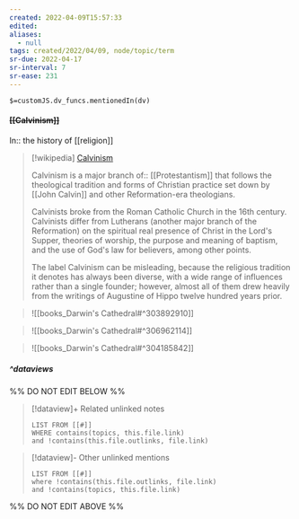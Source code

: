 ```yaml
---
created: 2022-04-09T15:57:33 
edited: 
aliases:
  - null
tags: created/2022/04/09, node/topic/term
sr-due: 2022-04-17
sr-interval: 7
sr-ease: 231
---
```

`$=customJS.dv_funcs.mentionedIn(dv)`

#### <s class="topic-title">[[Calvinism]]</s>

In:: the history of [[religion]]

> [!wikipedia] [Calvinism](https://en.wikipedia.org/wiki/Calvinism)
> 
> Calvinism is a major branch 
> of:: [[Protestantism]] 
> that follows the theological tradition and forms of Christian practice set down by [[John Calvin]] and other Reformation-era theologians. 
> 
> Calvinists broke from the Roman Catholic Church in the 16th century. Calvinists differ from Lutherans (another major branch of the Reformation) on the spiritual real presence of Christ in the Lord's Supper, theories of worship, the purpose and meaning of baptism, and the use of God's law for believers, among other points. 
> 
> The label Calvinism can be misleading, because the religious tradition it denotes has always been diverse, with a wide range of influences rather than a single founder; however, almost all of them drew heavily from the writings of Augustine of Hippo twelve hundred years prior.
> 


> ![[books_Darwin's Cathedral#^303892910]]

> ![[books_Darwin's Cathedral#^306962114]]


> ![[books_Darwin's Cathedral#^304185842]]



##### ^dataviews

%% DO NOT EDIT BELOW %%
> [!dataview]+ Related unlinked notes
> ```dataview
> LIST FROM [[#]]
> WHERE contains(topics, this.file.link)
> and !contains(this.file.outlinks, file.link)
> ```
 
> [!dataview]- Other unlinked mentions
> ```dataview
> LIST FROM [[#]]
> where !contains(this.file.outlinks, file.link)
> and !contains(topics, this.file.link)
> ```

%% DO NOT EDIT ABOVE %%
